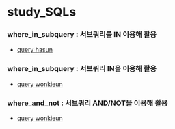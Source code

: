 # study_SQLs
### where_in_subquery : 서브쿼리를 IN  이용해 활용
- [query hasun](./hasun/w3schools/where_in_subquery.sql)
### where_in_subquery : 서브쿼리 IN을 이용해 활용
- [query wonkieun](./wonkieun/w3schools/where_in_subquery.sql)
### where_and_not : 서브쿼리 AND/NOT을 이용해 활용
- [query wonkieun](./wonkieun/w3schools/where_and_not.sql)
